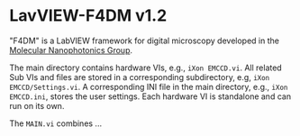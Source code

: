 # LavVIEW-F4DM v1.2

"F4DM" is a LabVIEW framework for digital microscopy developed in the [Molecular Nanophotonics Group](https://www.uni-leipzig.de/~physik/mona/).

The main directory contains hardware VIs, e.g., `iXon EMCCD.vi`. All related Sub VIs and files are stored in a corresponding subdirectory, e.g, `iXon EMCCD/Settings.vi`. A corresponding INI file in the main directory, e.g.,  `iXon EMCCD.ini`, stores the user settings. Each hardware VI is standalone and can run on its own.

The `MAIN.vi` combines ... 

